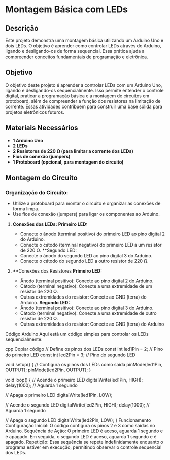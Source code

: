 # Montagem Básica com LEDs

## Descrição
Este projeto demonstra uma montagem básica utilizando um Arduino Uno e dois LEDs. O objetivo é aprender como controlar LEDs através do Arduino, ligando e desligando-os de forma sequencial. Essa prática ajuda a compreender conceitos fundamentais de programação e eletrônica.

## Objetivo
O objetivo deste projeto é aprender a controlar LEDs com um Arduino Uno, ligando e desligando-os sequencialmente. Isso permite entender o controle digital, praticar a programação básica e a montagem de circuitos em protoboard, além de compreender a função dos resistores na limitação de corrente. Essas atividades contribuem para construir uma base sólida para projetos eletrônicos futuros.

## Materiais Necessários
- **1 Arduino Uno**
- **2 LEDs**
- **2 Resistores de 220 Ω (para limitar a corrente dos LEDs)**
- **Fios de conexão (jumpers)**
- **1 Protoboard (opcional, para montagem do circuito)**

## Montagem do Circuito
### Organização do Circuito:
- Utilize a protoboard para montar o circuito e organizar as conexões de forma limpa.
- Use fios de conexão (jumpers) para ligar os componentes ao Arduino.

1. **Conexões dos LEDs:**
  **Primeiro LED:**
    - Conecte o ânodo (terminal positivo) do primeiro LED ao pino digital 2 do Arduino.
    - Conecte o cátodo (terminal negativo) do primeiro LED a um resistor de 220 Ω.
  **Segundo LED:
    - Conecte o ânodo do segundo LED ao pino digital 3 do Arduino.
    - Conecte o cátodo do segundo LED a outro resistor de 220 Ω.
    
2. **Conexões dos Resistores
  **Primeiro LED:**
    - Ânodo (terminal positivo): Conecte ao pino digital 2 do Arduino.
    - Cátodo (terminal negativo): Conecte a uma extremidade de um resistor de 220 Ω.
    - Outras extremidades do resistor: Conecte ao GND (terra) do Arduino.
  **Segundo LED:**
    - Ânodo (terminal positivo): Conecte ao pino digital 3 do Arduino.
    - Cátodo (terminal negativo): Conecte a uma extremidade de outro resistor de 220 Ω.
    - Outras extremidades do resistor: Conecte ao GND (terra) do Arduino


Código Arduino
Aqui está um código simples para controlar os LEDs sequencialmente:

cpp
Copiar código
// Define os pinos dos LEDs
const int led1Pin = 2; // Pino do primeiro LED
const int led2Pin = 3; // Pino do segundo LED

void setup() {
  // Configura os pinos dos LEDs como saída
  pinMode(led1Pin, OUTPUT);
  pinMode(led2Pin, OUTPUT);
}

void loop() {
  // Acende o primeiro LED
  digitalWrite(led1Pin, HIGH);
  delay(1000); // Aguarda 1 segundo

  // Apaga o primeiro LED
  digitalWrite(led1Pin, LOW);
  
  // Acende o segundo LED
  digitalWrite(led2Pin, HIGH);
  delay(1000); // Aguarda 1 segundo

  // Apaga o segundo LED
  digitalWrite(led2Pin, LOW);
}
Funcionamento
Configuração Inicial: O código configura os pinos 2 e 3 como saídas no Arduino.
Sequência de Ação:
O primeiro LED é aceso, aguarda 1 segundo e é apagado.
Em seguida, o segundo LED é aceso, aguarda 1 segundo e é apagado.
Repetição: Essa sequência se repete indefinidamente enquanto o programa estiver em execução, permitindo observar o controle sequencial dos LEDs.
